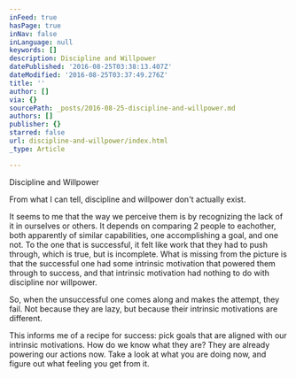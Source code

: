 ```yaml
---
inFeed: true
hasPage: true
inNav: false
inLanguage: null
keywords: []
description: Discipline and Willpower
datePublished: '2016-08-25T03:38:13.407Z'
dateModified: '2016-08-25T03:37:49.276Z'
title: ''
author: []
via: {}
sourcePath: _posts/2016-08-25-discipline-and-willpower.md
authors: []
publisher: {}
starred: false
url: discipline-and-willpower/index.html
_type: Article

---
```

Discipline and Willpower

From what I can tell, discipline and willpower don't actually exist. 

It seems to me that the way we perceive them is by recognizing the lack of it in ourselves or others. It depends on comparing 2 people to eachother, both apparently of similar capabilities, one accomplishing a goal, and one not. To the one that is successful, it felt like work that they had to push through, which is true, but is incomplete. What is missing from the picture is that the successful one had some intrinsic motivation that powered them through to success, and that intrinsic motivation had nothing to do with discipline nor willpower.

So, when the unsuccessful one comes along and makes the attempt, they fail. Not because they are lazy, but because their intrinsic motivations are different.

This informs me of a recipe for success: pick goals that are aligned with our intrinsic motivations. How do we know what they are? They are already powering our actions now. Take a look at what you are doing now, and figure out what feeling you get from it.